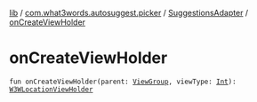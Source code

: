 [lib](../../index.md) / [com.what3words.autosuggest.picker](../index.md) / [SuggestionsAdapter](index.md) / [onCreateViewHolder](./on-create-view-holder.md)

# onCreateViewHolder

`fun onCreateViewHolder(parent: `[`ViewGroup`](https://developer.android.com/reference/android/view/ViewGroup.html)`, viewType: `[`Int`](https://kotlinlang.org/api/latest/jvm/stdlib/kotlin/-int/index.html)`): `[`W3WLocationViewHolder`](-w3-w-location-view-holder/index.md)